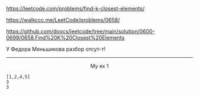 https://leetcode.com/problems/find-k-closest-elements/

https://walkccc.me/LeetCode/problems/0658/

https://github.com/doocs/leetcode/tree/main/solution/0600-0699/0658.Find%20K%20Closest%20Elements

У Федора Меньшикова разбор отсут-т!

________

<p align="center">My ex 1</p>

    [1,2,4,5]
    3
    3
